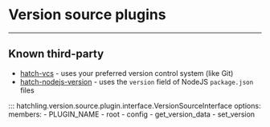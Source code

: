 # Version source plugins

-----

## Known third-party

- [hatch-vcs](https://github.com/ofek/hatch-vcs) - uses your preferred version control system (like Git)
- [hatch-nodejs-version](https://github.com/agoose77/hatch-nodejs-version) - uses the `version` field of NodeJS `package.json` files

::: hatchling.version.source.plugin.interface.VersionSourceInterface
    options:
      members:
      - PLUGIN_NAME
      - root
      - config
      - get_version_data
      - set_version
